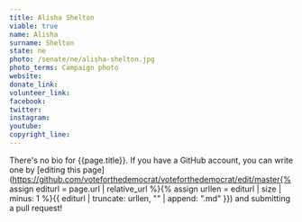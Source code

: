 ```yaml
---
title: Alisha Shelton
viable: true
name: Alisha
surname: Shelton
state: ne
photo: /senate/ne/alisha-shelton.jpg
photo_terms: Campaign photo
website: 
donate_link: 
volunteer_link: 
facebook: 
twitter: 
instagram: 
youtube: 
copyright_line: 
---
```

There's no bio for {{page.title}}. If you have a GitHub account, you can write one by [editing this page](https://github.com/voteforthedemocrat/voteforthedemocrat/edit/master{% assign editurl = page.url | relative_url %}{% assign urllen = editurl | size | minus: 1 %}{{ editurl | truncate: urllen, "" | append: ".md" }}) and submitting a pull request!